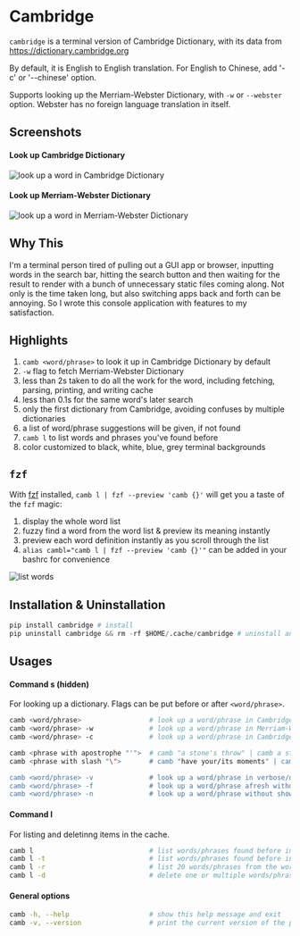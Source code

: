 # Cambridge

`cambridge` is a terminal version of Cambridge Dictionary, with its data from https://dictionary.cambridge.org

By default, it is English to English translation. For English to Chinese, add '-c' or '--chinese' option.

Supports looking up the Merriam-Webster Dictionary, with `-w` or `--webster` option. Webster has no foreign language translation in itself.

## Screenshots
#### Look up Cambridge Dictionary
![look up a word in Cambridge Dictionary](/screenshots/cambridge.png)

#### Look up Merriam-Webster Dictionary
![look up a word in Merriam-Webster Dictionary](/screenshots/webster.png)

## Why This
I'm a terminal person tired of pulling out a GUI app or browser, inputting words in the search bar, hitting the search button and then waiting for the result to render with a bunch of unnecessary static files coming along. Not only is the time taken long, but also switching apps back and forth can be annoying. So I wrote this console application with features to my satisfaction.

## Highlights 
1. `camb <word/phrase>` to look it up in Cambridge Dictionary by default
2. `-w` flag to fetch Merriam-Webster Dictionary
3. less than 2s taken to do all the work for the word, including fetching, parsing, printing, and writing cache
4. less than 0.1s for the same word's later search
5. only the first dictionary from Cambridge, avoiding confuses by multiple dictionaries
6. a list of word/phrase suggestions will be given, if not found
7. `camb l` to list words and phrases you've found before
8. color customized to black, white, blue, grey terminal backgrounds

## `fzf`
With [fzf](https://github.com/junegunn/fzf) installed, `camb l | fzf --preview 'camb {}'` will get you a taste of the `fzf` magic: 
1. display the whole word list
2. fuzzy find a word from the word list & preview its meaning instantly 
3. preview each word definition instantly as you scroll through the list
4. `alias cambl="camb l | fzf --preview 'camb {}'"` can be added in your bashrc for convenience

![list words](/screenshots/fzf.png)

## Installation & Uninstallation
```python
pip install cambridge # install
pip uninstall cambridge && rm -rf $HOME/.cache/cambridge # uninstall and remove cache
```

## Usages
#### Command s (hidden)
For looking up a dictionary. Flags can be put before or after `<word/phrase>`.
```bash
camb <word/phrase>                 # look up a word/phrase in Cambridge Dictionary
camb <word/phrase> -w              # look up a word/phrase in Merriam-Webster Dictionary
camb <word/phrase> -c              # look up a word/phrase in Cambridge with Chinese translation

camb <phrase with apostrophe "'">  # camb "a stone's throw" | camb a stone\'s throw
camb <phrase with slash "\">       # camb "have your/its moments" | camb have your\/its moments

camb <word/phrase> -v              # look up a word/phrase in verbose/debug mode
camb <word/phrase> -f              # look up a word/phrase afresh without using cache
camb <word/phrase> -n              # look up a word/phrase without showing spelling suggestions if not found
```

#### Command l
For listing and deletinng items in the cache.
```bash
camb l                             # list words/phrases found before in alphabetical order
camb l -t                          # list words/phrases found before in reverse chronological order
camb l -r                          # list 20 words/phrases from the word list randomly 
camb l -d                          # delete one or multiple words/phrases(separated by ", ") from the list
```

#### General options
```bash
camb -h, --help                    # show this help message and exit
camb -v, --version                 # print the current version of the program
```
